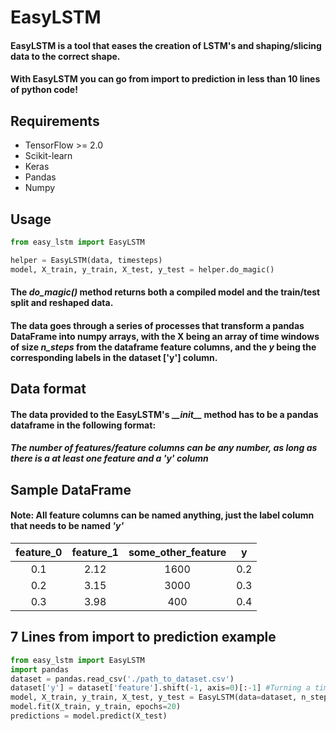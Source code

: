# EasyLSTM
#### EasyLSTM is a tool that eases the creation of LSTM's and shaping/slicing data to the correct shape.
#### With EasyLSTM you can go from import to prediction **in less than 10 lines of python code!**

## Requirements
- TensorFlow >= 2.0
- Scikit-learn
- Keras
- Pandas
- Numpy

## Usage
```python
from easy_lstm import EasyLSTM

helper = EasyLSTM(data, timesteps)
model, X_train, y_train, X_test, y_test = helper.do_magic()
```
#### The _**do_magic()**_ method returns both a compiled model and the train/test split and reshaped data.

#### The data goes through a series of processes that transform a pandas DataFrame into numpy arrays, with the X being an array of time windows of size _**n_steps**_ from the dataframe feature columns, and the _**y**_ being the corresponding labels in the dataset ['y'] column.

## Data format
#### The data provided to the EasyLSTM's __\_init\_\__ method has to be a pandas dataframe in the following format:
##### The number of features/feature columns can be any number, as long as there is a at least one feature and a 'y' column

## Sample DataFrame
#### Note: All feature columns can be named anything, just the label column that needs to be named _**'y'**_
| feature_0 | feature_1 | some_other_feature | y |
| :---------: | :---------: | :------------------: | - |
|0.1| 2.12 | 1600 | 0.2|
|0.2| 3.15 | 3000 | 0.3|
|0.3| 3.98 | 400 | 0.4|

## 7 Lines from import to prediction example
```python
from easy_lstm import EasyLSTM
import pandas
dataset = pandas.read_csv('./path_to_dataset.csv')
dataset['y'] = dataset['feature'].shift(-1, axis=0)[:-1] #Turning a time series into a supervised learning problem
model, X_train, y_train, X_test, y_test = EasyLSTM(data=dataset, n_steps=4).do_magic()
model.fit(X_train, y_train, epochs=20)
predictions = model.predict(X_test)
```
